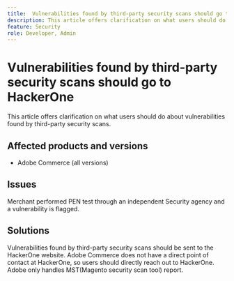 ```yaml
---
title:  Vulnerabilities found by third-party security scans should go to HackerOne
description: This article offers clarification on what users should do about vulnerabilities found by third-party security scans.
feature: Security
role: Developer, Admin
---
```

# Vulnerabilities found by third-party security scans should go to HackerOne

This article offers clarification on what users should do about vulnerabilities found by third-party security scans.

## Affected products and versions

* Adobe Commerce (all versions)

## Issues

Merchant performed PEN test through an independent Security agency and a vulnerability is flagged.

## Solutions

Vulnerabilities found by third-party security scans should be sent to the HackerOne website. Adobe Commerce does not have a direct point of contact at HackerOne, so users should directly reach out to HackerOne. Adobe only handles MST(Magento security scan tool) report.
